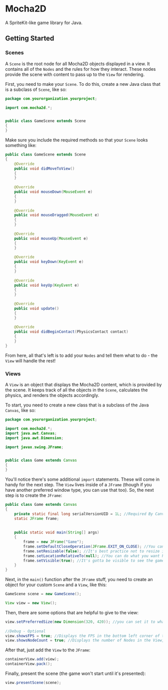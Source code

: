 # Mocha2D
A SpriteKit-like game library for Java. 

## Getting Started
### Scenes
A `Scene` is the root node for all Mocha2D objects displayed in a view. It contains all of the `Nodes` and the rules for how they interact. These nodes provide the scene with content to pass up to the `View` for rendering.

First, you need to make your `Scene`. To do this, create a new Java class that is a subclass of `Scene`, like so:

```java
package com.yourorganization.yourproject;

import com.mocha2d.*;


public class GameScene extends Scene
{
}
```

Make sure you include the required methods so that your `Scene` looks something like:

```java
public class GameScene extends Scene
{
	@Override
	public void didMoveToView() 
	{
	}
	
	@Override
	public void mouseDown(MouseEvent e) 
	{
	}
	
	@Override
	public void mouseDragged(MouseEvent e) 
	{
	}
	
	@Override
	public void mouseUp(MouseEvent e) 
	{
	}
	
	@Override
	public void keyDown(KeyEvent e) 
	{
	}
	
	@Override
	public void keyUp(KeyEvent e) 
	{
	}
	
	@Override
	public void update() 
	{
	}
	
	@Override
	public void didBeginContact(PhysicsContact contact) 
	{
	}
}
```

From here, all that's left is to add your `Nodes` and tell them what to do - the `View` will handle the rest!

### Views
A `View` is an object that displays the Mocha2D content, which is provided by the scene. It keeps track of all the objects in the `Scene`, calculates the physics, and renders the objects accordingly.

To start, you need to create a new class that is a subclass of the Java `Canvas`, like so:

```java
package com.yourorganization.yourproject;

import com.mocha2d.*;
import java.awt.Canvas;
import java.awt.Dimension;

import javax.swing.JFrame;


public class Game extends Canvas
{
}
```

You'll notice there's some additional `import` statements. These will come in handy for the next step. The `View` lives inside of a `JFrame` (though if you have another preferred window type, you can use that too). So, the next step is to create the `JFrame`:

```java
public class Game extends Canvas
{
	private static final long serialVersionUID = 1L; //Required By Canvas
	static JFrame frame;
	
	
	public static void main(String[] args) 
	{
		frame = new JFrame("Game");
		frame.setDefaultCloseOperation(JFrame.EXIT_ON_CLOSE); //You can do what you want here
		frame.setResizable(false); //It's best practice not to resize it
		frame.setLocationRelativeTo(null); //You can do what you want here
		frame.setVisible(true); //It's gotta be visible to see the game
	}
}
```

Next, in the `main()` function after the `JFrame` stuff, you need to create an object for your custom `Scene` and a `View`, like this:

```java
GameScene scene = new GameScene();

View view = new View();
```

Then, there are some options that are helpful to give to the view:

```java
view.setPreferredSize(new Dimension(320, 420)); //you can set it to whatever width/height you want
		
//Debug - Optional
view.showsFPS = true; //Displays the FPS in the bottom left corner of the View
view.showsNodeCount = true; //Displays the number of Nodes in the View, next to the FPS
```

After that, just add the `View` to the `JFrame`:

```java
containerView.add(view);
containerView.pack();
```

Finally, present the scene (the game won't start until it's presented):

```java
view.presentScene(scene);
```

